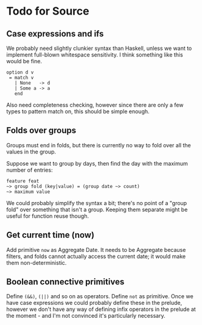 Todo for Source
===============

Case expressions and ifs
------------------------

We probably need slightly clunkier syntax than Haskell, unless we want to implement full-blown whitespace sensitivity.
I think something like this would be fine.
```
option d v
 = match v
   | None   -> d
   | Some a -> a
   end
```

Also need completeness checking, however since there are only a few types to pattern match on, this should be simple enough.


Folds over groups
-----------------

Groups must end in folds, but there is currently no way to fold over all the values in the group.

Suppose we want to group by days, then find the day with the maximum number of entries:
```
feature feat
~> group fold (key|value) = (group date ~> count)
~> maximum value
```

We could probably simplify the syntax a bit; there's no point of a "group fold" over something that isn't a group.
Keeping them separate might be useful for function reuse though.


Get current time (now)
----------------------
Add primitive ``now`` as Aggregate Date.
It needs to be Aggregate because filters, and folds cannot actually access the current date; it would make them non-deterministic.


Boolean connective primitives
-----------------------------
Define ``(&&)``, ``(||)`` and so on as operators.
Define ``not`` as primitive.
Once we have case expressions we could probably define these in the prelude, however we don't have any way of defining infix operators in the prelude at the moment - and I'm not convinced it's particularly necessary.

